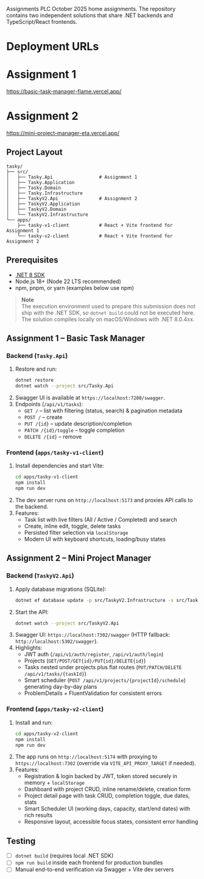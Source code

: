 Assignments
PLC October 2025 home assignments. The repository contains two independent solutions that share .NET backends and TypeScript/React frontends.

# Deployment URLs

# Assignment 1
https://basic-task-manager-flame.vercel.app/

# Assignment 2
https://mini-project-manager-eta.vercel.app/

   
## Project Layout

```
tasky/
├── src/
│   ├── Tasky.Api                 # Assignment 1
│   ├── Tasky.Application
│   ├── Tasky.Domain
│   ├── Tasky.Infrastructure
│   ├── TaskyV2.Api               # Assignment 2 
│   ├── TaskyV2.Application
│   ├── TaskyV2.Domain
│   └── TaskyV2.Infrastructure
└── apps/
    ├── tasky-v1-client           # React + Vite frontend for Assignment 1
    └── tasky-v2-client           # React + Vite frontend for Assignment 2
```

## Prerequisites

- [.NET 8 SDK](https://dotnet.microsoft.com/en-us/download)
- Node.js 18+ (Node 22 LTS recommended)
- npm, pnpm, or yarn (examples below use npm)

> **Note**  
> The execution environment used to prepare this submission does not ship with the .NET SDK, so `dotnet build` could not be executed here. The solution compiles locally on macOS/Windows with .NET 8.0.4xx.

## Assignment 1 – Basic Task Manager

### Backend (`Tasky.Api`)

1. Restore and run:
   ```bash
   dotnet restore
   dotnet watch --project src/Tasky.Api
   ```
2. Swagger UI is available at `https://localhost:7200/swagger`.
3. Endpoints (`/api/v1/tasks`):
   - `GET /` – list with filtering (status, search) & pagination metadata
   - `POST /` – create
   - `PUT /{id}` – update description/completion
   - `PATCH /{id}/toggle` – toggle completion
   - `DELETE /{id}` – remove

### Frontend (`apps/tasky-v1-client`)

1. Install dependencies and start Vite:
   ```bash
   cd apps/tasky-v1-client
   npm install
   npm run dev
   ```
2. The dev server runs on `http://localhost:5173` and proxies API calls to the backend.
3. Features:
   - Task list with live filters (All / Active / Completed) and search
   - Create, inline edit, toggle, delete tasks
   - Persisted filter selection via `localStorage`
   - Modern UI with keyboard shortcuts, loading/busy states

## Assignment 2 – Mini Project Manager

### Backend (`TaskyV2.Api`)

1. Apply database migrations (SQLite):
   ```bash
   dotnet ef database update -p src/TaskyV2.Infrastructure -s src/TaskyV2.Api
   ```
2. Start the API:
   ```bash
   dotnet watch --project src/TaskyV2.Api
   ```
3. Swagger UI: `https://localhost:7302/swagger` (HTTP fallback: `http://localhost:5302/swagger`).
4. Highlights:
   - JWT auth (`/api/v1/auth/register`, `/api/v1/auth/login`)
   - Projects (`GET/POST/GET{id}/PUT{id}/DELETE{id}`)
   - Tasks nested under projects plus flat routes (`PUT/PATCH/DELETE /api/v1/tasks/{taskId}`)
   - Smart scheduler (`POST /api/v1/projects/{projectId}/schedule`) generating day-by-day plans
   - ProblemDetails + FluentValidation for consistent errors

### Frontend (`apps/tasky-v2-client`)

1. Install and run:
   ```bash
   cd apps/tasky-v2-client
   npm install
   npm run dev
   ```
2. The app runs on `http://localhost:5174` with proxying to `https://localhost:7302` (override via `VITE_API_PROXY_TARGET` if needed).
3. Features:
   - Registration & login backed by JWT, token stored securely in memory + `localStorage`
   - Dashboard with project CRUD, inline rename/delete, creation form
   - Project detail page with task CRUD, completion toggle, due dates, stats
   - Smart Scheduler UI (working days, capacity, start/end dates) with rich results
   - Responsive layout, accessible focus states, consistent error handling

## Testing 

- [ ] `dotnet build` (requires local .NET SDK)
- [ ] `npm run build` inside each frontend for production bundles
- [ ] Manual end-to-end verification via Swagger + Vite dev servers
